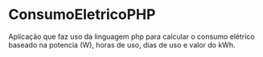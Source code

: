 # ConsumoEletricoPHP
Aplicação que faz uso da linguagem php para calcular o consumo elétrico baseado na potencia (W), horas de uso, dias de uso e valor do kWh.
